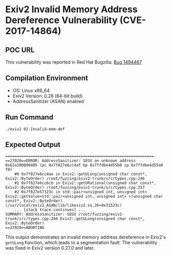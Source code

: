 # Exiv2 Invalid Memory Address Dereference Vulnerability (CVE-2017-14864)

## POC URL
This vulnerability was reported in Red Hat Bugzilla: [Bug 1494467](https://bugzilla.redhat.com/show_bug.cgi?id=1494467)

## Compilation Environment
- OS: Linux x86_64
- Exiv2 Version: 0.26 (64-bit build)
- AddressSanitizer (ASAN) enabled

## Run Command
```
./exiv2 02-Invalid-mem-def
```

## Expected Output
```
=================================================================
==27020==ERROR: AddressSanitizer: SEGV on unknown address 0x62a100000405 (pc 0x7f827e6cc4af bp 0x7ffdbe4d55b0 sp 0x7ffdbe4d55a0 T0)
    #0 0x7f827e6cc4ae in Exiv2::getULong(unsigned char const*, Exiv2::ByteOrder) /root/fuzzing/exiv2-trunk/src/types.cpp:246
    #1 0x7f827e6cc6cb in Exiv2::getURational(unsigned char const*, Exiv2::ByteOrder) /root/fuzzing/exiv2-trunk/src/types.cpp:257
    #2 0x7f827e57323c in std::pair<unsigned int, unsigned int> Exiv2::getValue<std::pair<unsigned int, unsigned int> >(unsigned char const*, Exiv2::ByteOrder) (/usr/local/exiv2_ASAN/lib/libexiv2.so.26+0x31523c)
    ... [stack trace continues] ...
SUMMARY: AddressSanitizer: SEGV /root/fuzzing/exiv2-trunk/src/types.cpp:246 Exiv2::getULong(unsigned char const*, Exiv2::ByteOrder)
==27020==ABORTING
```

This output demonstrates an invalid memory address dereference in Exiv2's `getULong` function, which leads to a segmentation fault. The vulnerability was fixed in Exiv2 version 0.27.0 and later.